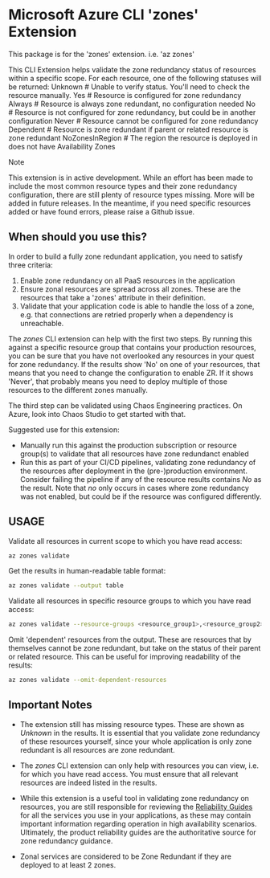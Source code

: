 # Microsoft Azure CLI 'zones' Extension

This package is for the 'zones' extension.
i.e. 'az zones'

This CLI Extension helps validate the zone redundancy status of resources within a specific scope.
For each resource, one of the following statuses will be returned:
    Unknown             # Unable to verify status. You'll need to check the resource manually.
    Yes                 # Resource is configured for zone redundancy
    Always              # Resource is always zone redundant, no configuration needed
    No                  # Resource is not configured for zone redundancy, but could be in another configuration
    Never               # Resource cannot be configured for zone redundancy
    Dependent           # Resource is zone redundant if parent or related resource is zone redundant
    NoZonesInRegion     # The region the resource is deployed in does not have Availability Zones

> [!NOTE]  
> This extension is in active development. While an effort has been made to include the most common resource types and their zone redundancy configuration, there are still plenty of resource types missing. More will be added in future releases. In the meantime, if you need specific resources added or have found errors, please raise a Github issue.

## When should you use this?

In order to build a fully zone redundant application, you need to satisfy three criteria:

1) Enable zone redundancy on all PaaS resources in the application
2) Ensure zonal resources are spread across all zones. These are the resources that take a 'zones' attribute in their definition.
3) Validate that your application code is able to handle the loss of a zone, e.g. that connections are retried properly when a dependency is unreachable.

The _zones_ CLI extension can help with the first two steps. By running this against a specific resource group that contains your production resources, you can be sure that you have not overlooked any resources in your quest for zone redundancy. If the results show 'No' on one of your resources, that means that you need to change the configuration to enable ZR. If it shows 'Never', that probably means you need to deploy multiple of those resources to the different zones manually.

The third step can be validated using Chaos Engineering practices. On Azure, look into Chaos Studio to get started with that.

Suggested use for this extension:
- Manually run this against the production subscription or resource group(s) to validate that all resources have zone redundanct enabled
- Run this as part of your CI/CD pipelines, validating zone redundancy of the resources after deployment in the (pre-)production environment. Consider failing the pipeline if any of the resource results contains _No_ as the result. Note that _no_ only occurs in cases where zone redundancy was not enabled, but could be if the resource was configured differently. 

## USAGE

Validate all resources in current scope to which you have read access:

```bash
az zones validate
```

Get the results in human-readable table format:

```bash
az zones validate --output table
```

Validate all resources in specific resource groups to which you have read access:

```bash
az zones validate --resource-groups <resource_group1>,<resource_group2>,...
```

Omit 'dependent' resources from the output. These are resources that by themselves cannot be zone redundant, but take on the status of their parent or related resource. This can be useful for improving readability of the results:

```bash
az zones validate --omit-dependent-resources
```

## Important Notes

- The extension still has missing resource types. These are shown as _Unknown_ in the results. It is essential that you validate zone redundancy of these resources yourself, since your whole application is only zone redundant is all resources are zone redundant. 

- The _zones_ CLI extension can only help with resources you can view, i.e. for which you have read access. You must ensure that all relevant resources are indeed listed in the results.

- While this extension is a useful tool in validating zone redundancy on resources, you are still responsible for reviewing the [Reliability Guides](https://learn.microsoft.com/azure/reliability/overview-reliability-guidance) for all the services you use in your applications, as these may contain important information regarding operation in high availability scenarios. Ultimately, the product reliability guides are the authoritative source for zone redundancy guidance. 

- Zonal services are considered to be Zone Redundant if they are deployed to at least 2 zones. 